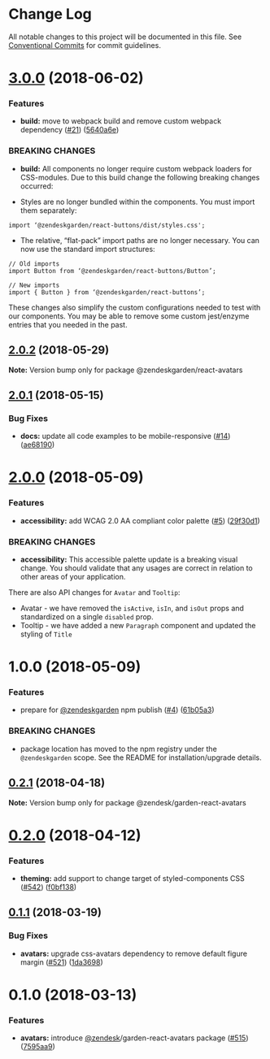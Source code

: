 # Change Log

All notable changes to this project will be documented in this file.
See [Conventional Commits](https://conventionalcommits.org) for commit guidelines.

<a name="3.0.0"></a>
# [3.0.0](https://github.com/zendeskgarden/react-components/compare/@zendeskgarden/react-avatars@2.0.2...@zendeskgarden/react-avatars@3.0.0) (2018-06-02)


### Features

* **build:** move to webpack build and remove custom webpack dependency ([#21](https://github.com/zendeskgarden/react-components/issues/21)) ([5640a6e](https://github.com/zendeskgarden/react-components/commit/5640a6e))


### BREAKING CHANGES

* **build:** All components no longer require custom webpack loaders for CSS-modules. Due to this build change the following breaking changes occurred:

* Styles are no longer bundled within the components. You must import them separately:

```
import ‘@zendeskgarden/react-buttons/dist/styles.css';
```

* The relative, “flat-pack” import paths are no longer necessary. You can now use the standard import structures:

```
// Old imports
import Button from ‘@zendeskgarden/react-buttons/Button’;

// New imports
import { Button } from ‘@zendeskgarden/react-buttons’;
```

These changes also simplify the custom configurations needed to test with our components. You may be able to remove some custom jest/enzyme entries that you needed in the past.




<a name="2.0.2"></a>
## [2.0.2](https://github.com/zendeskgarden/react-components/compare/@zendeskgarden/react-avatars@2.0.1...@zendeskgarden/react-avatars@2.0.2) (2018-05-29)




**Note:** Version bump only for package @zendeskgarden/react-avatars

<a name="2.0.1"></a>
## [2.0.1](https://github.com/zendeskgarden/react-components/compare/@zendeskgarden/react-avatars@2.0.0...@zendeskgarden/react-avatars@2.0.1) (2018-05-15)


### Bug Fixes

* **docs:** update all code examples to be mobile-responsive ([#14](https://github.com/zendeskgarden/react-components/issues/14)) ([ae68190](https://github.com/zendeskgarden/react-components/commit/ae68190))




<a name="2.0.0"></a>
# [2.0.0](https://github.com/zendeskgarden/react-components/compare/@zendeskgarden/react-avatars@1.0.0...@zendeskgarden/react-avatars@2.0.0) (2018-05-09)


### Features

* **accessibility:** add WCAG 2.0 AA compliant color palette  ([#5](https://github.com/zendeskgarden/react-components/issues/5)) ([29f30d1](https://github.com/zendeskgarden/react-components/commit/29f30d1))


### BREAKING CHANGES

* **accessibility:** This accessible palette update is a breaking visual change. You should validate that any usages are correct in relation to other areas of your application. 

There are also API changes for `Avatar` and `Tooltip`:
* Avatar - we have removed the `isActive`, `isIn`, and `isOut` props and standardized on a single `disabled` prop.
* Tooltip - we have added a new `Paragraph` component and updated the styling of `Title`




<a name="1.0.0"></a>
# 1.0.0 (2018-05-09)


### Features

* prepare for [@zendeskgarden](https://github.com/zendeskgarden) npm publish ([#4](https://github.com/zendeskgarden/react-components/issues/4)) ([61b05a3](https://github.com/zendeskgarden/react-components/commit/61b05a3))


### BREAKING CHANGES

* package location has moved to the npm registry under the `@zendeskgarden` scope. See the README for installation/upgrade details.




<a name="0.2.1"></a>
## [0.2.1](https://github.com/zendeskgarden/react-components/compare/@zendesk/garden-react-avatars@0.2.0...@zendesk/garden-react-avatars@0.2.1) (2018-04-18)




**Note:** Version bump only for package @zendesk/garden-react-avatars

<a name="0.2.0"></a>
# [0.2.0](https://github.com/zendeskgarden/react-components/compare/@zendesk/garden-react-avatars@0.1.1...@zendesk/garden-react-avatars@0.2.0) (2018-04-12)


### Features

* **theming:** add support to change target of styled-components CSS ([#542](https://github.com/zendeskgarden/react-components/issues/542)) ([f0bf138](https://github.com/zendeskgarden/react-components/commit/f0bf138))




<a name="0.1.1"></a>
## [0.1.1](https://github.com/zendeskgarden/react-components/compare/@zendesk/garden-react-avatars@0.1.0...@zendesk/garden-react-avatars@0.1.1) (2018-03-19)


### Bug Fixes

* **avatars:** upgrade css-avatars dependency to remove default figure margin ([#521](https://github.com/zendeskgarden/react-components/issues/521)) ([1da3698](https://github.com/zendeskgarden/react-components/commit/1da3698))




<a name="0.1.0"></a>
# 0.1.0 (2018-03-13)


### Features

* **avatars:** introduce [@zendesk](https://github.com/zendesk)/garden-react-avatars package ([#515](https://github.com/zendeskgarden/react-components/issues/515)) ([7595aa9](https://github.com/zendeskgarden/react-components/commit/7595aa9))
